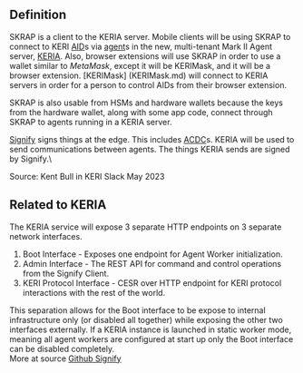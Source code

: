 ## Definition
SKRAP is a client to the KERIA server. Mobile clients will be using SKRAP to connect to KERI [AID](AID.md)s via [agent](agent.md)s in the new, multi-tenant Mark II Agent server, [KERIA](KERIA.md). 
Also, browser extensions will use SKRAP in order to use a wallet similar to _MetaMask_, except it will be KERIMask, and it will be a browser extension.
[KERIMask] (KERIMask.md) will connect to KERIA servers in order for a person to control AIDs from their browser extension.

SKRAP is also usable from HSMs and hardware wallets because the keys from the hardware wallet, along with some app code, connect through SKRAP to agents running in a KERIA server.

[Signify](signify.md) signs things at the edge. This includes [ACDC](ACDC.md)s. KERIA will be used to send communications between agents. The things KERIA sends are signed by Signify.\

Source: Kent Bull in KERI Slack May 2023

## Related to KERIA
The KERIA service will expose 3 separate HTTP endpoints on 3 separate network interfaces.
1. Boot Interface - Exposes one endpoint for Agent Worker initialization.
2. Admin Interface - The REST API for command and control operations from the Signify Client.
3. KERI Protocol Interface - CESR over HTTP endpoint for KERI protocol interactions with the rest of the world.

This separation allows for the Boot interface to be expose to internal infrastructure only (or disabled all together) while exposing the other two interfaces externally. If a KERIA instance is launched in static worker mode, meaning all agent workers are configured at start up only the Boot interface can be disabled completely.\
More at source [Github Signify](https://github.com/WebOfTrust/signify/blob/main/protocol.md)

